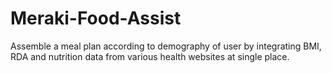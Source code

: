 # Meraki-Food-Assist
Assemble a meal plan according to demography of user by integrating BMI, RDA and nutrition data from various health websites at single place.
